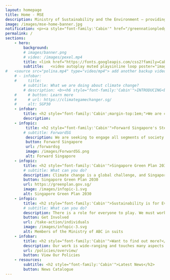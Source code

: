```yaml
---
layout: homepage
title: Home - MSE
description: Ministry of Sustainability and the Environment — providing Singapore with a clean and sustainable environment with resilient supplies of safe food and water
image: /images/mse-home-banner.jpg
notification: <p><a style="font-family:'Cabin'" href="/greennationpledge/"><b>Take the Green Nation Pledge!</b></a></p>
permalink: /
sections:
    - hero:
        background: 
        # images/banner.png
        # video: /images/pexel.mp4
        title: <link href="https://fonts.googleapis.com/css2?family=Cabin:wght@400;600&display=swap" rel="stylesheet"><h1 style="font-family:'Cabin','Lato'; font-weight:600; color:white;text-align:right;font-size:0.8em;line-height:1.1em; text-shadow:black 0px 0px 3px;">Sustainable.<br> Resource-efficient.<br>Climate-resilient.</h1><meta property="og:image" content="/images/thumbnail.jpg">
        subtitle:   <video autoplay muted playsinline loop poster="images/banner.png" id="bannerVideo"><source src="/images/banner-video.mp4" type="video/webm"></video>
#   <source src="polina.mp4" type="video/mp4"> add another backup video in mp4
    # - infobar:
    #     title: 
        # subtitle: What we are doing about climate change?
        # description: <b><h6 style="font-family:'Cabin'">INTRODUCING<br></h6></b><a href="https://www.greenplan.gov.sg/"><img src="/images/sgplogo.png"></a><br><a class="button_sgp30" href="https://www.greenplan.gov.sg/" alt="">Learn More</a>
    #     # button: Learn more
    #     # url: https://climategamechanger.sg/
    #     alt: SGP30
    - infobar:
        title: <h2 style="font-family:'Cabin';margin-top:1em;">We are committed to providing a clean and sustainable environment, with resilient supplies of safe food and water for Singapore.</h2>
        description:
    - infopic:
         title: <h2 style="font-family:'Cabin'">Forward Singapore's Steward Pillar</h2>
        # subtitle: ForwardSG
         description: We are seeking to engage all segments of society to discuss the challenges, constraints as well as opportunities that Singapore faces as we tackle climate change, the trade-offs that Singapore has to balance, our priorities moving forward and how we can all contribute to realise our vision for the future.
         button: Forward Singapore
         url: /forwardsg
         image: /images/ForwardSG.png
         alt: Forward Singapore       
    - infopic:
        title: <h2 style="font-family:'Cabin'">Singapore Green Plan 2030</h2>
        # subtitle: What can you do?
        description: Climate change is a global challenge, and Singapore is taking firm actions to do our part to build a sustainable future. Singapore Green Plan 2030 is a whole-of-nation movement to advance Singapore’s national agenda on sustainable development.
        button: Singapore Green Plan 2030
        url: https://greenplan.gov.sg/
        image: /images/infopic-1.svg
        alt: Singapore Green Plan 2030
    - infopic:
        title: <h2 style="font-family:'Cabin'">Sustainability is for Everyone</h2>
        # subtitle: What can you do?
        description: There is a role for everyone to play. We must work together so that future generations will continue to enjoy the green and liveable island we call home.
        button: Get Involved
        url: /take-action/individuals
        image: /images/infopic-3.svg
        alt: Members of the Ministry of ABC in suits
    - infobar:
        title: <h2 style="font-family:'Cabin'">Want to find out more?</h2>
        description: Our work is wide-ranging and touches many aspects of our lives. <br>Learn how our policies tackle these issues.
        url: /policies/overview/
        button: View Our Policies
    - resources:
        subtitle: <h2 style="font-family:'Cabin'">Latest News</h2>
        button: News Catalogue
---
```

